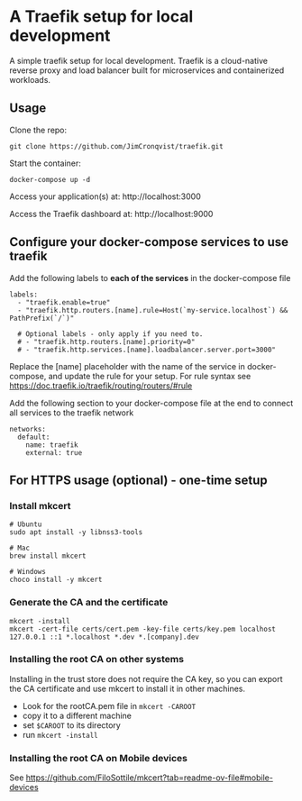 # A Traefik setup for local development
A simple traefik setup for local development. Traefik is a cloud-native reverse proxy and load balancer built for 
microservices and containerized workloads.

## Usage
Clone the repo:
```
git clone https://github.com/JimCronqvist/traefik.git
```
Start the container:
```
docker-compose up -d
```
Access your application(s) at: http://localhost:3000

Access the Traefik dashboard at: http://localhost:9000

## Configure your docker-compose services to use traefik
Add the following labels to **each of the services** in the docker-compose file
```
labels:
  - "traefik.enable=true"
  - "traefik.http.routers.[name].rule=Host(`my-service.localhost`) && PathPrefix(`/`)"

  # Optional labels - only apply if you need to.
  # - "traefik.http.routers.[name].priority=0"
  # - "traefik.http.services.[name].loadbalancer.server.port=3000"
```
Replace the [name] placeholder with the name of the service in docker-compose, and update the rule for your setup. 
For rule syntax see https://doc.traefik.io/traefik/routing/routers/#rule

Add the following section to your docker-compose file at the end to connect all services to the traefik network
```
networks:
  default:
    name: traefik
    external: true
```


## For HTTPS usage (optional) - one-time setup

### Install mkcert
```
# Ubuntu
sudo apt install -y libnss3-tools

# Mac
brew install mkcert

# Windows
choco install -y mkcert
```

### Generate the CA and the certificate
```
mkcert -install
mkcert -cert-file certs/cert.pem -key-file certs/key.pem localhost 127.0.0.1 ::1 *.localhost *.dev *.[company].dev
```

### Installing the root CA on other systems
Installing in the trust store does not require the CA key, so you can export the CA certificate and use mkcert to 
install it in other machines.

- Look for the rootCA.pem file in `mkcert -CAROOT`
- copy it to a different machine
- set `$CAROOT` to its directory
- run `mkcert -install`


### Installing the root CA on Mobile devices
See https://github.com/FiloSottile/mkcert?tab=readme-ov-file#mobile-devices
